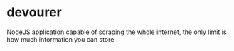 # devourer
NodeJS application capable of scraping the whole internet, the only limit is how much information you can store

